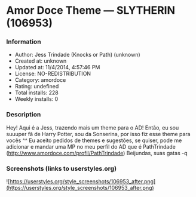 # Amor Doce Theme — SLYTHERIN (106953)

### Information
- Author: Jess Trindade (Knocks or Path) (unknown)
- Created at: unknown
- Updated at: 11/4/2014, 4:57:46 PM
- License: NO-REDISTRIBUTION
- Category: amordoce
- Rating: undefined
- Total installs: 228
- Weekly installs: 0


### Description
Hey! Aqui é a Jess, trazendo mais um theme para o AD! Então, eu sou suuuper fã de Harry Potter, sou da Sonserina, por isso fiz esse theme para vocês ^^
Eu aceito pedidos de themes e sugestões, se quiser, pode me adicionar e mandar uma MP no meu perfil do AD que é PathTrindade (http://www.amordoce.com/profil/PathTrindade)
Beijundas, suas gatas -q


### Screenshots (links to userstyles.org)
![https://userstyles.org/style_screenshots/106953_after.png](https://userstyles.org/style_screenshots/106953_after.png)


